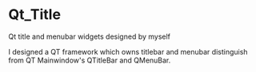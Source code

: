 # Qt_Title
Qt title and menubar widgets designed by myself

I designed a QT framework which owns titlebar and menubar distinguish from QT Mainwindow's QTitleBar and QMenuBar.
